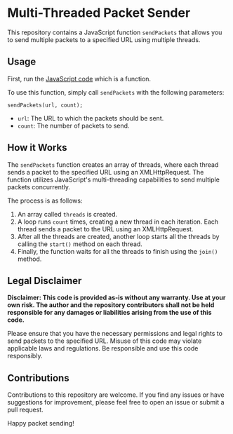 Multi-Threaded Packet Sender
============================

This repository contains a JavaScript function `sendPackets` that allows you to send multiple packets to a specified URL using multiple threads.

Usage
-----

First, run the [JavaScript code](./code.js) which is a function.

To use this function, simply call `sendPackets` with the following parameters:

    
    sendPackets(url, count);
    

*   `url`: The URL to which the packets should be sent.
*   `count`: The number of packets to send.

How it Works
------------

The `sendPackets` function creates an array of threads, where each thread sends a packet to the specified URL using an XMLHttpRequest. The function utilizes JavaScript's multi-threading capabilities to send multiple packets concurrently.

The process is as follows:

1.  An array called `threads` is created.
2.  A loop runs `count` times, creating a new thread in each iteration. Each thread sends a packet to the URL using an XMLHttpRequest.
3.  After all the threads are created, another loop starts all the threads by calling the `start()` method on each thread.
4.  Finally, the function waits for all the threads to finish using the `join()` method.

Legal Disclaimer
----------------

**Disclaimer: This code is provided as-is without any warranty. Use at your own risk. The author and the repository contributors shall not be held responsible for any damages or liabilities arising from the use of this code.**

Please ensure that you have the necessary permissions and legal rights to send packets to the specified URL. Misuse of this code may violate applicable laws and regulations. Be responsible and use this code responsibly.

Contributions
-------------

Contributions to this repository are welcome. If you find any issues or have suggestions for improvement, please feel free to open an issue or submit a pull request.

Happy packet sending!
